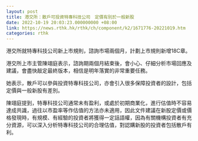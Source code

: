 ```yaml
---
layout: post
title: 港交所：散戶可投資特專科技公司　定價有別於一般新股
date: 2022-10-19 20:03:23.000000000 +08:00
link: https://news.rthk.hk/rthk/ch/component/k2/1671776-20221019.htm
categories: rthk
---
```


港交所就特專科技公司新上市規則，諮詢市場兩個月，計劃上市規則新增18C章。

港交所上市主管陳翊庭表示，諮詢期兩個月結束後，會小心、仔細分析市場回應及建議，會盡快敲定最終版本，相信是明年落實的非常重要任務。

她表示，散戶可以參與投資特專科技公司，亦會引入很多保障投資者的設計，包括定價與一般新股有差別。

陳翊庭提到，特專科技公司通常未有盈利，或處於初期商業化，進行估值時不容易達成共識，過往以市盈率等作估值的方法亦未適用，因此文件建議在新股定價或價格發現時，有規模、有經驗的投資者將獲得一定話語權，因為有關機構投資者有充分資源，可以深入分析特專科技公司的合理估值，對認購新股的投資者包括散戶有利。
